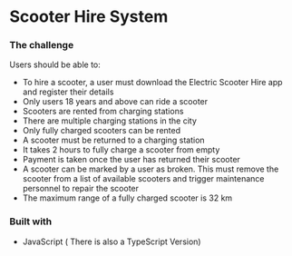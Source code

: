 # Scooter Hire System

### The challenge

Users should be able to:

- To hire a scooter, a user must download the Electric Scooter Hire app and register their details
- Only users 18 years and above can ride a scooter
- Scooters are rented from charging stations
- There are multiple charging stations in the city
- Only fully charged scooters can be rented
- A scooter must be returned to a charging station
- It takes 2 hours to fully charge a scooter from empty
- Payment is taken once the user has returned their scooter
- A scooter can be marked by a user as broken. This must remove the scooter from a list of available scooters and trigger maintenance personnel to repair the scooter
- The maximum range of a fully charged scooter is 32 km

### Built with

- JavaScript ( There is also a TypeScript Version)
